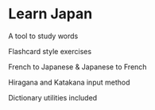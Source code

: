 # Learn Japan

A tool to study words  

Flashcard style exercises

French to Japanese & Japanese to French

Hiragana and Katakana input method

Dictionary utilities included
